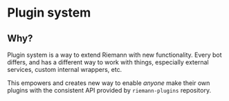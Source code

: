 # Plugin system

## Why?

Plugin system is a way to extend Riemann with new functionality. Every bot differs, and has a different way
to work with things, especially external services, custom internal wrappers, etc.

This empowers and creates new way to enable *anyone* make their own plugins with the consistent API provided
by `riemann-plugins` repository.
